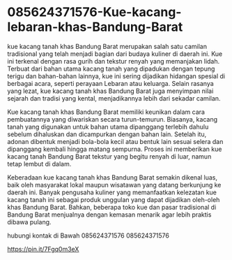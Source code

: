 # 085624371576-Kue-kacang-lebaran-khas-Bandung-Barat
kue kacang tanah khas Bandung Barat merupakan salah satu camilan tradisional yang telah menjadi bagian dari budaya kuliner di daerah ini. Kue ini terkenal dengan rasa gurih dan tekstur renyah yang memanjakan lidah. Terbuat dari bahan utama kacang tanah yang dipadukan dengan tepung terigu dan bahan-bahan lainnya, kue ini sering dijadikan hidangan spesial di berbagai acara, seperti perayaan Lebaran atau keluarga. Selain rasanya yang lezat, kue kacang tanah khas Bandung Barat juga menyimpan nilai sejarah dan tradisi yang kental, menjadikannya lebih dari sekadar camilan.
 
Kue kacang tanah khas Bandung Barat memiliki keunikan dalam cara pembuatannya yang diwariskan secara turun-temurun. Biasanya, kacang tanah yang digunakan untuk bahan utama dipanggang terlebih dahulu sebelum dihaluskan dan dicampurkan dengan bahan lain. Setelah itu, adonan dibentuk menjadi bola-bola kecil atau bentuk lain sesuai selera dan dipanggang kembali hingga matang sempurna. Proses ini memberikan kue kacang tanah Bandung Barat tekstur yang begitu renyah di luar, namun tetap lembut di dalam. 

Keberadaan kue kacang tanah khas Bandung Barat semakin dikenal luas, baik oleh masyarakat lokal maupun wisatawan yang datang berkunjung ke daerah ini. Banyak pengusaha kuliner yang memanfaatkan kelezatan kue kacang tanah ini sebagai produk unggulan yang dapat dijadikan oleh-oleh khas Bandung Barat. Bahkan, beberapa toko kue dan pasar tradisional di Bandung Barat menjualnya dengan kemasan menarik agar lebih praktis dibawa pulang. 

hubungi kontak di Bawah 
085624371576
085624371576

https://pin.it/7Fgq0m3eX
